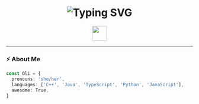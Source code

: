 <h1 align="center">
  <img src="https://readme-typing-svg.demolab.com?font=Fira+Code&pause=1000&color=F76EF2&width=435&lines=Hey+there!+I'm+Oli" alt="Typing SVG" />
</h1>

<p align="center">
  <img src="https://media.giphy.com/media/hvRJCLFzcasrR4ia7z/giphy.gif" width="40" /> 
</p>

---

### ⚡ About Me

```ts
const Oli = {
  pronouns: 'she/her',
  languages: ['C++', 'Java', 'TypeScript', 'Python', 'JavaScript'],
  awesome: True,
}

